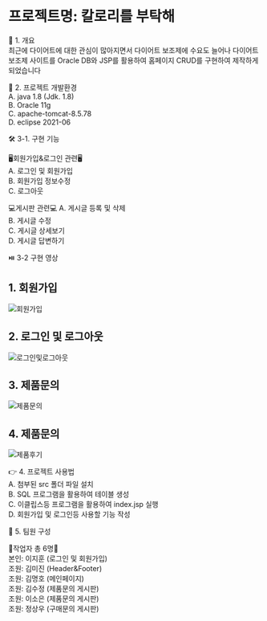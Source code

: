 

# 프로젝트명: 칼로리를 부탁해

📑 1. 개요 <br>
최근에 다이어트에 대한 관심이 많아지면서 다이어트 보조제에 수요도 늘어나
다이어트 보조제 사이트를 Oracle DB와 JSP를 활용하여 홈페이지 CRUD를 구현하여 제작하게 되었습니다

🔧 2. 프로젝트 개발환경 <br>
A. java 1.8 (Jdk. 1.8) <br>
B. Oracle 11g <br>
C. apache-tomcat-8.5.78 <br>
D. eclipse 2021-06

🛠️ 3-1. 구현 기능 <br>

🖥️회원가입&로그인 관련🖥️
<br>
A. 로그인 및 회원가입
<br>
B. 회원가입 정보수정
<br>
C. 로그아웃

💻게시판 관련💻
A. 게시글 등록 및 삭제 <br>
B. 게시글 수정 <br>
C. 게시글 상세보기 <br>
D. 게시글 답변하기 

⏯️ 3-2 구현 영상 <br>

## 1. 회원가입

<img src="https://user-images.githubusercontent.com/111848248/210506466-4d5e537d-9cb9-416f-8054-45f499465e8f.mp4" alt="회원가입">

## 2. 로그인 및 로그아웃

<img src="https://user-images.githubusercontent.com/111848248/210506587-d0c3d35a-a386-42f1-8e95-10385cc31ee6.mp4" alt="로그인및로그아웃">

## 3. 제품문의

<img src="https://user-images.githubusercontent.com/111848248/210506673-5ad4bb84-f12b-4dc5-9e50-7dbec67fa731.mp4" alt="제품문의">

## 4. 제품문의

<img src="https://user-images.githubusercontent.com/111848248/210506787-075f08cb-7d1f-4679-82dc-e3841c919138.mp4" alt="제품후기">










👉 4. 프로젝트 사용법 <br>
A. 첨부된 src 폴더 파일 설치 <br>
B. SQL 프로그램을 활용하여 테이블 생성 <br>
C. 이클립스등 프로그램을 활용하여 index.jsp 실행 <br>
D. 회원가입 및 로그인등 사용할 기능 작성 <br>



🙆 5. 팀원 구성

🙍작업자 총 6명🙍 
<br>
본인: 이지훈 (로그인 및 회원가입) <br>
조원: 김미진 (Header&Footer) <br>
조원: 김명호 (메인페이지) <br>
조원: 김수정 (제품문의 게시판) <br>
조원: 이소은 (제품문의 게시판) <br>
조원: 정상우 (구매문의 게시판) <br>


